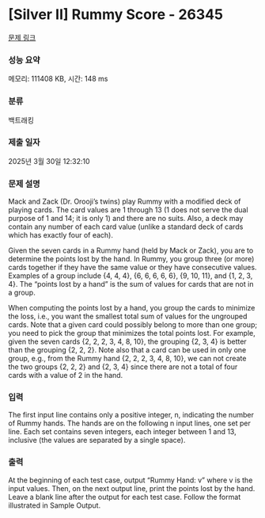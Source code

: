 # [Silver II] Rummy Score - 26345 

[문제 링크](https://www.acmicpc.net/problem/26345) 

### 성능 요약

메모리: 111408 KB, 시간: 148 ms

### 분류

백트래킹

### 제출 일자

2025년 3월 30일 12:32:10

### 문제 설명

<p>Mack and Zack (Dr. Orooji’s twins) play Rummy with a modified deck of playing cards. The card values are 1 through 13 (1 does not serve the dual purpose of 1 and 14; it is only 1) and there are no suits. Also, a deck may contain any number of each card value (unlike a standard deck of cards which has exactly four of each).</p>

<p>Given the seven cards in a Rummy hand (held by Mack or Zack), you are to determine the points lost by the hand. In Rummy, you group three (or more) cards together if they have the same value or they have consecutive values. Examples of a group include {4, 4, 4}, {6, 6, 6, 6, 6}, {9, 10, 11}, and {1, 2, 3, 4}. The “points lost by a hand” is the sum of values for cards that are not in a group.</p>

<p>When computing the points lost by a hand, you group the cards to minimize the loss, i.e., you want the smallest total sum of values for the ungrouped cards. Note that a given card could possibly belong to more than one group; you need to pick the group that minimizes the total points lost. For example, given the seven cards {2, 2, 2, 3, 4, 8, 10}, the grouping {2, 3, 4} is better than the grouping {2, 2, 2}. Note also that a card can be used in only one group, e.g., from the Rummy hand {2, 2, 2, 3, 4, 8, 10}, we can not create the two groups {2, 2, 2} and {2, 3, 4} since there are not a total of four cards with a value of 2 in the hand.</p>

### 입력 

 <p>The first input line contains only a positive integer, n, indicating the number of Rummy hands. The hands are on the following n input lines, one set per line. Each set contains seven integers, each integer between 1 and 13, inclusive (the values are separated by a single space).</p>

### 출력 

 <p>At the beginning of each test case, output “Rummy Hand: v” where v is the input values. Then, on the next output line, print the points lost by the hand. Leave a blank line after the output for each test case. Follow the format illustrated in Sample Output.</p>

